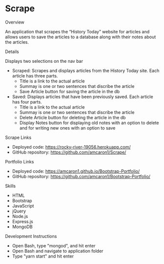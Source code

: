 # Scrape

Overview

An application that scrapes the “History Today” website for articles and allows users to save the articles to a database along with their notes about the articles.

Details

Displays two selections on the nav bar
- Scraped: Scrapes and displays articles from the History Today site.  Each article has three parts.
  - Title is a link to the actual article
  - Summay is one or two sentences that discribe the article
  - Save Article button for saving the article in the db
- Saved: Displays articles that have been previously saved.  Each article has four parts.
  - Title is a link to the actual article
  - Summay is one or two sentences that discribe the article
  - Delete Article button for deleting the article in the db
  - Display Notes button for displaying old notes with an option to delete and for writing new ones with an option to save

Scrape Links
- Deployed code: https://rocky-river-19056.herokuapp.com/
- GitHub repository: https://github.com/amcaron1/Scrape/

Portfolio Links
- Deployed code: https://amcaron1.github.io/Bootstrap-Portfolio/
- GitHub repository: https://github.com/amcaron1/Bootstrap-Portfolio/      

Skills
- HTML
- Bootstrap
- JavaScript
- jQuery
- Node.js
- Express.js
- MongoDB

Development Instructions
- Open Bash, type "mongod", and hit enter
- Open Bash and navigate to application folder
- Type "yarn start" and hit enter
     